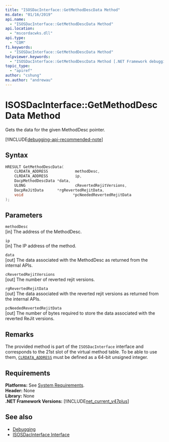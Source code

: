 ```yaml
---
title: "ISOSDacInterface::GetMethodDescData Method"
ms.date: "01/16/2019"
api.name:
  - "ISOSDacInterface::GetMethodDescData Method"
api.location:
  - "mscordacwks.dll"
api.type:
  - "COM"
f1.keywords:
  - "ISOSDacInterface::GetMethodDescData Method"
helpviewer.keywords:
  - "ISOSDacInterface::GetMethodDescData Method [.NET Framework debugging]"
topic_type:
  - "apiref"
author: "cshung"
ms.author: "andrewau"
---
```

# ISOSDacInterface::GetMethodDescData Method

Gets the data for the given MethodDesc pointer.

[!INCLUDE[debugging-api-recommended-note](../../../../includes/debugging-api-recommended-note.md)]

## Syntax

```cpp
HRESULT GetMethodDescData(
    CLRDATA_ADDRESS            methodDesc,
    CLRDATA_ADDRESS            ip,
    DacpMethodDescData *data,
    ULONG                      cRevertedRejitVersions,
    DacpReJitData      *rgRevertedRejitData,
    void                      *pcNeededRevertedRejitData
);
```

## Parameters

`methodDesc`\
[in] The address of the MethodDesc.

`ip`\
[in] The IP address of the method.

`data`\
[out] The data associated with the MethodDesc as returned from the internal APIs.

`cRevertedRejitVersions`\
[out] The number of reverted rejit versions.

`rgRevertedRejitData`\
[out] The data associated with the reverted rejit versions as returned from the internal APIs.

`pcNeededRevertedRejitData`\
[out] The number of bytes required to store the data associated with the reverted ReJit versions.

## Remarks

The provided method is part of the `ISOSDacInterface` interface and corresponds to the 21st slot of the virtual method table. To be able to use them, [`CLRDATA_ADDRESS`](../common-data-types-unmanaged-api-reference.md) must be defined as a 64-bit unsigned integer.

## Requirements

**Platforms:** See [System Requirements](../../get-started/system-requirements.md).  
**Header:** None  
**Library:** None  
**.NET Framework Versions:** [!INCLUDE[net_current_v47plus](../../../../includes/net-current-v47plus.md)]  

## See also

- [Debugging](index.md)
- [ISOSDacInterface Interface](isosdacinterface-interface.md)

